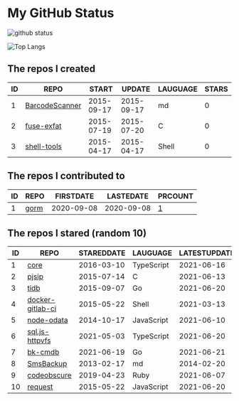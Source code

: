 # My GitHub Status

<img src="https://github-readme-stats-1.yihong0618.vercel.app/api?username=egenchen&show_icons=true&&&hide_title=true&count_private=true" alt="github status" />

![Top Langs](https://github-readme-stats-1.yihong0618.vercel.app/api/top-langs/?username=egenchen&layout=compact)

<!--START_SECTION:my_github-->
## The repos I created
| ID |                             REPO                             |   START    |   UPDATE   | LAUGUAGE | STARS |
|----|--------------------------------------------------------------|------------|------------|----------|-------|
|  1 | [BarcodeScanner](https://github.com/egenchen/BarcodeScanner) | 2015-09-17 | 2015-09-17 | md       |     0 |
|  2 | [fuse-exfat](https://github.com/egenchen/fuse-exfat)         | 2015-07-19 | 2015-07-20 | C        |     0 |
|  3 | [shell-tools](https://github.com/egenchen/shell-tools)       | 2015-04-17 | 2015-04-17 | Shell    |     0 |

## The repos I contributed to
| ID |                  REPO                   | FIRSTDATE  | LASTEDATE  |                                PRCOUNT                                 |
|----|-----------------------------------------|------------|------------|------------------------------------------------------------------------|
|  1 | [gorm](https://github.com/go-gorm/gorm) | 2020-09-08 | 2020-09-08 | [1](https://github.com/go-gorm/gorm/pulls?q=is%3Apr+author%3Aegenchen) |

## The repos I stared (random 10)
| ID |                               REPO                                | STAREDDATE |  LAUGUAGE  | LATESTUPDATE |
|----|-------------------------------------------------------------------|------------|------------|--------------|
|  1 | [core](https://github.com/cqrsfk/core)                            | 2016-03-10 | TypeScript | 2021-06-16   |
|  2 | [pjsip](https://github.com/chebur/pjsip)                          | 2015-07-14 | C          | 2021-06-13   |
|  3 | [tidb](https://github.com/pingcap/tidb)                           | 2015-09-07 | Go         | 2021-06-20   |
|  4 | [docker-gitlab-ci](https://github.com/sameersbn/docker-gitlab-ci) | 2015-05-22 | Shell      | 2021-03-13   |
|  5 | [node-odata](https://github.com/TossShinHwa/node-odata)           | 2014-10-17 | JavaScript | 2021-06-10   |
|  6 | [sql.js-httpvfs](https://github.com/phiresky/sql.js-httpvfs)      | 2021-05-03 | TypeScript | 2021-06-20   |
|  7 | [bk-cmdb](https://github.com/Tencent/bk-cmdb)                     | 2021-06-19 | Go         | 2021-06-21   |
|  8 | [SmsBackup](https://github.com/zgia/SmsBackup)                    | 2013-02-17 | md         | 2014-02-20   |
|  9 | [codeobscure](https://github.com/kaich/codeobscure)               | 2019-04-23 | Ruby       | 2021-06-07   |
| 10 | [request](https://github.com/request/request)                     | 2015-05-22 | JavaScript | 2021-06-20   |

<!--END_SECTION:my_github-->
